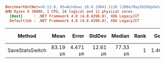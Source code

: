 ``` ini

BenchmarkDotNet=v0.13.0, OS=Windows 10.0.19041.1110 (2004/May2020Update/20H1)
AMD Ryzen 9 3900X, 1 CPU, 24 logical and 12 physical cores
  [Host]     : .NET Framework 4.8 (4.8.4390.0), X86 LegacyJIT
  DefaultJob : .NET Framework 4.8 (4.8.4390.0), X86 LegacyJIT


```
|          Method |     Mean |    Error |   StdDev |   Median | Rank |  Gen 0 |  Gen 1 | Gen 2 | Allocated |
|---------------- |---------:|---------:|---------:|---------:|-----:|-------:|-------:|------:|----------:|
| SaveStatsSwitch | 83.19 μs | 4.471 μs | 12.61 μs | 77.33 μs |    1 | 1.4648 | 0.7324 |     - |      2 KB |
